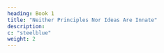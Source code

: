 ```yaml
---
heading: Book 1
title: "Neither Principles Nor Ideas Are Innate"
description: 
c: "steelblue"
weight: 2
---
```


